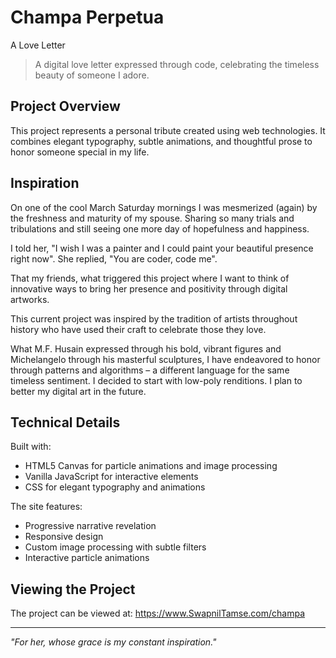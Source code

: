 # Champa Perpetua

A Love Letter

> A digital love letter expressed through code, celebrating the timeless beauty of someone I adore.

## Project Overview

This project represents a personal tribute created using web technologies. It combines elegant typography, subtle animations, and thoughtful prose to honor someone special in my life.

## Inspiration

On one of the cool March Saturday mornings I was mesmerized (again) by the freshness and maturity of my spouse.
Sharing so many trials and tribulations and still seeing one more day of hopefulness and happiness.

I told her, "I wish I was a painter and I could paint your beautiful presence right now".
She replied, "You are coder, code me".

That my friends, what triggered this project where I want to think of innovative ways to bring her presence and positivity through digital artworks.


This current project was inspired by the tradition of artists throughout history who have used their craft to celebrate those they love.

What M.F. Husain expressed through his bold, vibrant figures and Michelangelo through his masterful sculptures, I have endeavored to honor through patterns and algorithms – a different language for the same timeless sentiment.
I decided to start with low-poly renditions. I plan to better my digital art in the future.

## Technical Details

Built with:
- HTML5 Canvas for particle animations and image processing
- Vanilla JavaScript for interactive elements
- CSS for elegant typography and animations

The site features:
- Progressive narrative revelation
- Responsive design
- Custom image processing with subtle filters
- Interactive particle animations

## Viewing the Project

The project can be viewed at: https://www.SwapnilTamse.com/champa

---

*"For her, whose grace is my constant inspiration."*
